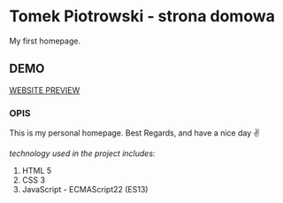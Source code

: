 # Tomek Piotrowski - strona domowa
My first homepage.

## DEMO
[WEBSITE PREVIEW](https://tomecky1.github.io/homepage/)

### OPIS

This is my personal homepage.
Best Regards, and have a nice day ✌

*technology used in the project includes:*
1. HTML 5
2. CSS 3
3. JavaScript - ECMAScript22 (ES13)
